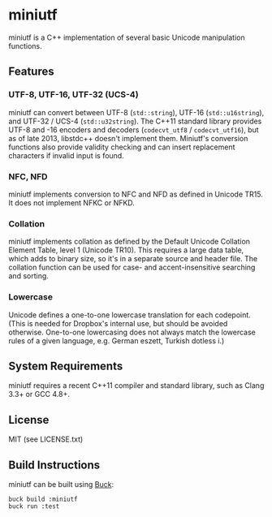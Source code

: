 miniutf
=======

miniutf is a C++ implementation of several basic Unicode manipulation functions.

Features
--------

### UTF-8, UTF-16, UTF-32 (UCS-4)

miniutf can convert between UTF-8 (`std::string`), UTF-16 (`std::u16string`), and
UTF-32 / UCS-4 (`std::u32string`). The C++11 standard library provides UTF-8 and -16 encoders
and decoders (`codecvt_utf8` / `codecvt_utf16`), but as of late 2013, libstdc++ doesn't
implement them. Miniutf's conversion functions also provide validity checking and can insert
replacement characters if invalid input is found.

### NFC, NFD

miniutf implements conversion to NFC and NFD as defined in Unicode TR15. It does not implement
NFKC or NFKD.

### Collation

miniutf implements collation as defined by the Default Unicode Collation Element Table,
level 1 (Unicode TR10). This requires a large data table, which adds to binary size, so it's
in a separate source and header file. The collation function can be used for case- and
accent-insensitive searching and sorting.

### Lowercase

Unicode defines a one-to-one lowercase translation for each codepoint. (This is needed for
Dropbox's internal use, but should be avoided otherwise. One-to-one lowercasing does not
always match the lowercase rules of a given language, e.g. German eszett, Turkish dotless i.)

System Requirements
-------------------

miniutf requires a recent C++11 compiler and standard library, such as Clang 3.3+ or GCC 4.8+.

License
-------

MIT (see LICENSE.txt)

Build Instructions
------------------

miniutf can be built using [Buck](https://buckbuild.com):

```
buck build :miniutf
buck run :test
```

